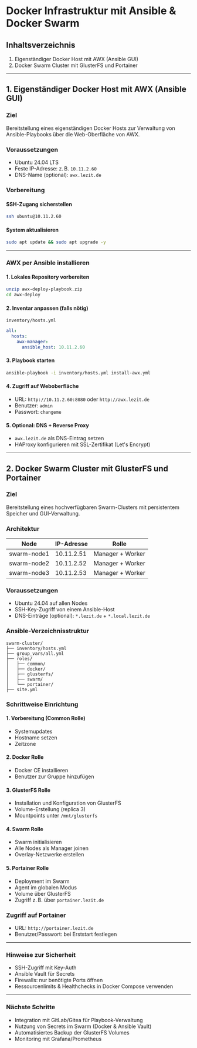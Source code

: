 # Docker Infrastruktur mit Ansible & Docker Swarm

## Inhaltsverzeichnis

1. Eigenständiger Docker Host mit AWX (Ansible GUI)
2. Docker Swarm Cluster mit GlusterFS und Portainer

---

## 1. Eigenständiger Docker Host mit AWX (Ansible GUI)

### Ziel

Bereitstellung eines eigenständigen Docker Hosts zur Verwaltung von Ansible-Playbooks über die Web-Oberfläche von AWX.

### Voraussetzungen

- Ubuntu 24.04 LTS
- Feste IP-Adresse: z. B. `10.11.2.60`
- DNS-Name (optional): `awx.lezit.de`

### Vorbereitung

#### SSH-Zugang sicherstellen

```bash
ssh ubuntu@10.11.2.60
```

#### System aktualisieren

```bash
sudo apt update && sudo apt upgrade -y
```

---

### AWX per Ansible installieren

#### 1. Lokales Repository vorbereiten

```bash
unzip awx-deploy-playbook.zip
cd awx-deploy
```

#### 2. Inventar anpassen (falls nötig)

`inventory/hosts.yml`

```yaml
all:
  hosts:
    awx-manager:
      ansible_host: 10.11.2.60
```

#### 3. Playbook starten

```bash
ansible-playbook -i inventory/hosts.yml install-awx.yml
```

#### 4. Zugriff auf Weboberfläche

- URL: `http://10.11.2.60:8080` oder `http://awx.lezit.de`
- Benutzer: `admin`
- Passwort: `changeme`

#### 5. Optional: DNS + Reverse Proxy

- `awx.lezit.de` als DNS-Eintrag setzen
- HAProxy konfigurieren mit SSL-Zertifikat (Let's Encrypt)

---

## 2. Docker Swarm Cluster mit GlusterFS und Portainer

### Ziel

Bereitstellung eines hochverfügbaren Swarm-Clusters mit persistentem Speicher und GUI-Verwaltung.

### Architektur

| Node        | IP-Adresse     | Rolle              |
|-------------|----------------|--------------------|
| swarm-node1 | 10.11.2.51     | Manager + Worker   |
| swarm-node2 | 10.11.2.52     | Manager + Worker   |
| swarm-node3 | 10.11.2.53     | Manager + Worker   |

### Voraussetzungen

- Ubuntu 24.04 auf allen Nodes
- SSH-Key-Zugriff von einem Ansible-Host
- DNS-Einträge (optional): `*.lezit.de` + `*.local.lezit.de`

### Ansible-Verzeichnisstruktur

```
swarm-cluster/
├── inventory/hosts.yml
├── group_vars/all.yml
├── roles/
│   ├── common/
│   ├── docker/
│   ├── glusterfs/
│   ├── swarm/
│   └── portainer/
├── site.yml
```

### Schrittweise Einrichtung

#### 1. Vorbereitung (Common Rolle)

- Systemupdates
- Hostname setzen
- Zeitzone

#### 2. Docker Rolle

- Docker CE installieren
- Benutzer zur Gruppe hinzufügen

#### 3. GlusterFS Rolle

- Installation und Konfiguration von GlusterFS
- Volume-Erstellung (replica 3)
- Mountpoints unter `/mnt/glusterfs`

#### 4. Swarm Rolle

- Swarm initialisieren
- Alle Nodes als Manager joinen
- Overlay-Netzwerke erstellen

#### 5. Portainer Rolle

- Deployment im Swarm
- Agent im globalen Modus
- Volume über GlusterFS
- Zugriff z. B. über `portainer.lezit.de`

### Zugriff auf Portainer

- URL: `http://portainer.lezit.de`
- Benutzer/Passwort: bei Erststart festlegen

---

### Hinweise zur Sicherheit

- SSH-Zugriff mit Key-Auth
- Ansible Vault für Secrets
- Firewalls: nur benötigte Ports öffnen
- Ressourcenlimits & Healthchecks in Docker Compose verwenden

---

### Nächste Schritte

- Integration mit GitLab/Gitea für Playbook-Verwaltung
- Nutzung von Secrets im Swarm (Docker & Ansible Vault)
- Automatisiertes Backup der GlusterFS Volumes
- Monitoring mit Grafana/Prometheus
